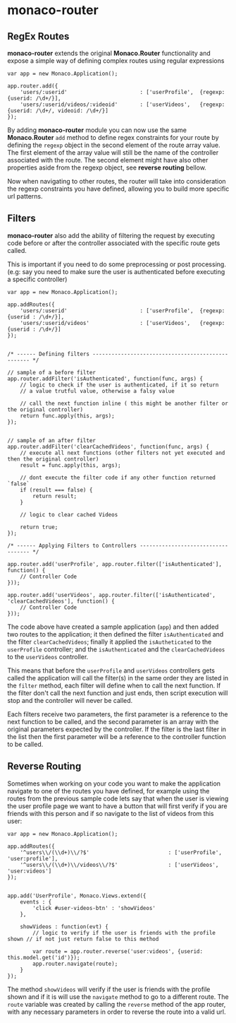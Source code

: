 monaco-router
====

RegEx Routes
----

**monaco-router** extends the original **Monaco.Router** functionality and expose a simple way of defining complex routes using regular expressions

    var app = new Monaco.Application();
    
    app.router.add({
        'users/:userid'                       : ['userProfile',  {regexp: {userid: /\d+/}],
        'users/:userid/videos/:videoid'       : ['userVideos',   {regexp: {userid: /\d+/, videoid: /\d+/}]
    });


By adding **monaco-router** module you can now use the same **Monaco.Router** `add` method to define regex constraints for your route by defining the `regexp` object in the second element of the route array value. The first element of the array value will still be the name of the controller associated with the route. The second element might have also other properties aside from the regexp object, see **reverse routing** bellow.

Now when navigating to other routes, the router will take into consideration the regexp constraints you have defined, allowing you to build more specific url patterns.

Filters
----

**monaco-router** also add the ability of filtering the request by executing code before or after the controller associated with the specific route gets called.

This is important if you need to do some preprocessing or post processing. (e.g: say you need to make sure the user is authenticated before executing a specific controller)

    var app = new Monaco.Application();

    app.addRoutes({
        'users/:userid'                       : ['userProfile',  {regexp: {userid : /\d+/}],
        'users/:userid/videos'                : ['userVideos',   {regexp: {userid : /\d+/}]
    });


    /* ------ Defining filters -------------------------------------------------- */

    // sample of a before filter
    app.router.addFilter('isAuthenticated', function(func, args) {
        // logic to check if the user is authenticated, if it so return 
        // a value trutful value, otherwise a falsy value

        // call the next function inline ( this might be another filter or the original controller)
        return func.apply(this, args);
    });


    // sample of an after filter
    app.router.addFilter('clearCachedVideos', function(func, args) {
        // execute all next functions (other filters not yet executed and then the original controller)
        result = func.apply(this, args);

        // dont execute the filter code if any other function returned `false`
        if (result === false) {
            return result;
        }

        // logic to clear cached Videos

        return true;
    });

    /* ------ Applying Filters to Controllers ----------------------------------- */

    app.router.add('userProfile', app.router.filter(['isAuthenticated'], function() {
        // Controller Code
    }));

    app.router.add('userVideos', app.router.filter(['isAuthenticated', 'clearCachedVideos'], function() {
        // Controller Code
    }));


The code above have created a sample application (`app`) and then added two routes to the application; it then defined the filter `isAuthenticated` and the filter `clearCachedVideos`; finally it applied the `isAutheticated` to the `userProfile` controller; and the `isAuthenticated` and the `clearCachedVideos` to the `userVideos` controller.

This means that before the `userProfile` and `userVideos` controllers gets called the application will call the filter(s) in the same order they are listed in the `filter` method, each filter will define when to call the next function. If the filter don't call the next function and just ends, then script execution will stop and the controller will never be called.

Each filters receive two parameters, the first parameter is a reference to the next function to be called, and the second parameter is an array with the original parameters expected by the controller. If the filter is the last filter in the list then the first parameter will be a reference to the controller function to be called.


Reverse Routing
----

Sometimes when working on your code you want to make the application navigate to one of the routes you have defined, for example using the routes from the previous sample code lets say that when the user is viewing the user profile page we want to have a button that will first verify if you are friends with this person and if so navigate to the list of videos from this user:

    var app = new Monaco.Application();

    app.addRoutes({
        '^users\\/(\\d+)\\/?$'                         : ['userProfile',       'user:profile'],
        '^users\\/(\\d+)\\/videos\\/?$'                : ['userVideos',        'user:videos']
    });


    app.add('UserProfile', Monaco.Views.extend({
        events : {
            'click #user-videos-btn' : 'showVideos'
        },
        
        showVideos : function(evt) {
            // logic to verify if the user is friends with the profile shown // if not just return false to this method
            
            var route = app.router.reverse('user:videos', {userid: this.model.get('id')});
            app.router.navigate(route);
        }
    });

The method `showVideos` will verify if the user is friends with the profile shown and if it is will use the `navigate` method to go to a different route. The `route` variable was created by calling the `reverse` method of the app router, with any necessary parameters in order to reverse the route into a valid url.
